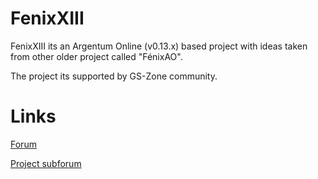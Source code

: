 # FenixXIII
FenixXIII its an Argentum Online (v0.13.x) based project with ideas taken from other older project called "FénixAO".

The project its supported by GS-Zone community.

# Links

[Forum](http://www.gs-zone.org)

[Project subforum](http://www.gs-zone.org/foros/fenix-xiii.92/)
